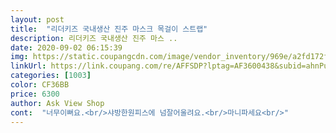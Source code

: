 ```yaml
---
layout: post 
title:  "리더키즈 국내생산 진주 마스크 목걸이 스트랩" 
description: 리더키즈 국내생산 진주 마스 ..
date: 2020-09-02 06:15:39 
img: https://static.coupangcdn.com/image/vendor_inventory/969e/a2fd172fe608cbf00b0f8778df24b3e3d502ccedd4d8ef0a36769eeb70e1.jpg 
linkUrl: https://link.coupang.com/re/AFFSDP?lptag=AF3600438&subid=ahnPublicAsk&pageKey=1960894413&itemId=3332659581&vendorItemId=71319476078&traceid=V0-113-9ad73b9cd144413c 
categories: [1003] 
color: CF36BB 
price: 6300 
author: Ask View Shop 
cont:  "너무이뻐요.<br/>샤방한원피스에 넘잘어울려요.<br/>마니파세요<br/>" 
---
```

